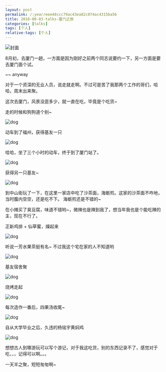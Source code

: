```yaml
---
layout: post
permalink: /:year/eee48ccc79ac43ea82c074ac4315ba56
title: 2018-08-03-talks-厦门之旅
categories: [talks]
tags: [个人]
relative-tags: [个人]
---
```



![封面](https://gitee.com/linxingyang/at-2020-10-02-image/raw/master/image/T-talks/image/2018/2018-08-03/03.jpg)



8月初，去厦门一趟，一方面是因为刚好之前两个同志说要约一下，另一方面是要去厦门面个试。

~~ anyway


对于一个资深的无业人员，说走就走啊。不过可是苦了我那两个工作的哥们，哈哈，周末出来聚。



这次去厦门，风景没逛多少，就一直在吃，毕竟是个吃货~



走的时候和狗狗道个别~

![dog](https://gitee.com/linxingyang/at-2020-10-02-image/raw/master/image/T-talks/image/2018/2018-08-03/04.jpg)


动车到了福州，获得基友一只

![dog](https://gitee.com/linxingyang/at-2020-10-02-image/raw/master/image/T-talks/image/2018/2018-08-03/05.jpg)


哇哈，坐了三个小时的动车，终于到了厦门站了。

![dog](https://gitee.com/linxingyang/at-2020-10-02-image/raw/master/image/T-talks/image/2018/2018-08-03/06.jpg)


获得另一只基友~

![dog](https://gitee.com/linxingyang/at-2020-10-02-image/raw/master/image/T-talks/image/2018/2018-08-03/07.jpg)




到中山街玩了一下，在这里一家店中吃了沙茶面，海蛎煎。这家的沙茶面不咋地，当时腹内空空，还是吃不下。
海蛎煎还是不错的~


在小摊买了臭豆腐，味道不错哟~，微辣也是辣到我了，想当年我也是个能吃辣的主，现在不行了。


正新鸡排 + 仙草蜜，燥起来

![dog](https://gitee.com/linxingyang/at-2020-10-02-image/raw/master/image/T-talks/image/2018/2018-08-03/08.jpg)


听说一芳水果茶挺有名~ 不过我这个宅在家的人不知道哟

![dog](https://gitee.com/linxingyang/at-2020-10-02-image/raw/master/image/T-talks/image/2018/2018-08-03/09.jpg)


基友宿舍聚

![dog](https://gitee.com/linxingyang/at-2020-10-02-image/raw/master/image/T-talks/image/2018/2018-08-03/11.jpg)


烧烤走起

![dog](https://gitee.com/linxingyang/at-2020-10-02-image/raw/master/image/T-talks/image/2018/2018-08-03/12.jpg)


每次造作一番后，四果汤收尾~

![dog](https://gitee.com/linxingyang/at-2020-10-02-image/raw/master/image/T-talks/image/2018/2018-08-03/10.jpg)



自从大学毕业之后，久违的杨铭宇黄焖鸡

![dog](https://gitee.com/linxingyang/at-2020-10-02-image/raw/master/image/T-talks/image/2018/2018-08-03/13.jpg)



想想古人到哪游玩可以写个游记，对于我这吃货，别的东西记录不了，感觉对于吃，，，记得可以啊。。。


一天半之聚，短短匆匆啊~





































